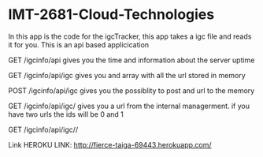# IMT-2681-Cloud-Technologies
In this app is the code for the igcTracker, this app takes a igc file and reads it for you. 
This is an api based applicication

GET /igcinfo/api gives you the time and information about the server uptime

GET /igcinfo/api/igc gives you and array with all the url stored in memory

POST /igcinfo/api/igc gives you the possiblity to post and url to the memory

GET /igcinfo/api/igc/<id> gives you a url from the internal managerment.
  if you have two urls the ids will be 0 and 1
 
 GET /igcinfo/api/igc/<id>/<field>

Link
HEROKU LINK: http://fierce-taiga-69443.herokuapp.com/
